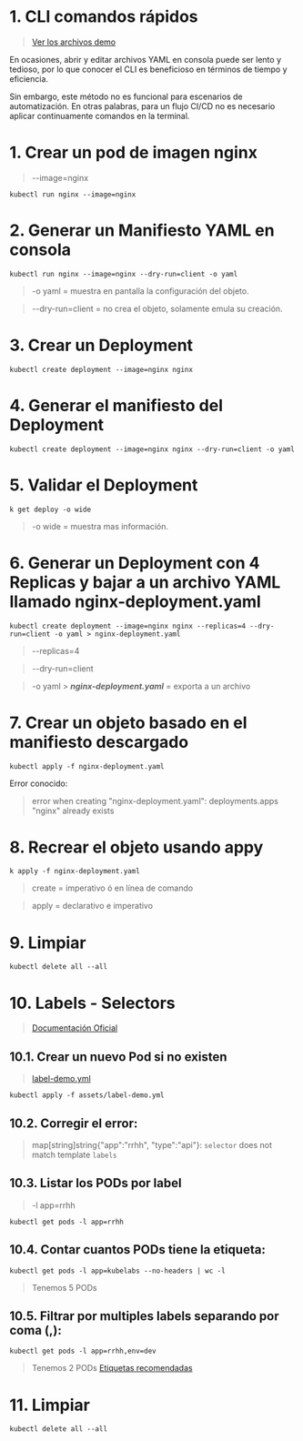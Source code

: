 # 1. CLI comandos rápidos <!-- omit in toc -->

> [Ver los archivos demo](./assets)

En ocasiones, abrir y editar archivos YAML en consola puede ser lento y tedioso, por lo que conocer el CLI es beneficioso en términos de tiempo y eficiencia.

Sin embargo, este método no es funcional para escenarios de automatización. En otras palabras, para un flujo CI/CD no es necesario aplicar continuamente comandos en la terminal.


# 1. Crear un pod de imagen nginx
> --image=nginx

```vim
kubectl run nginx --image=nginx
```

# 2. Generar un Manifiesto YAML en consola

```vim
kubectl run nginx --image=nginx --dry-run=client -o yaml
```
> -o yaml = muestra en pantalla la configuración del objeto.

> --dry-run=client = no crea el objeto, solamente emula su creación.

# 3. Crear un Deployment
```vim
kubectl create deployment --image=nginx nginx
```

# 4. Generar el manifiesto del Deployment
```vim
kubectl create deployment --image=nginx nginx --dry-run=client -o yaml
```
# 5. Validar el Deployment
```vim
k get deploy -o wide
```
> -o wide = muestra mas información.

# 6. Generar un Deployment con 4 Replicas y bajar a un archivo YAML llamado nginx-deployment.yaml

```vim
kubectl create deployment --image=nginx nginx --replicas=4 --dry-run=client -o yaml > nginx-deployment.yaml
```
> --replicas=4

> --dry-run=client

> -o yaml > ***nginx-deployment.yaml*** = exporta a un archivo

# 7. Crear un objeto basado en el manifiesto descargado
```vim
kubectl apply -f nginx-deployment.yaml
```
Error conocido:
> error when creating "nginx-deployment.yaml": deployments.apps "nginx" already exists

# 8. Recrear el objeto usando appy
```vim
k apply -f nginx-deployment.yaml
```

> create = imperativo ó en línea de comando

> apply = declarativo e imperativo

# 9. Limpiar
```k
kubectl delete all --all
```

# 10. Labels - Selectors

> [Documentación Oficial](https://kubernetes.io/docs/concepts/overview/working-with-objects/labels/)

## 10.1. Crear un nuevo Pod si no existen
> [label-demo.yml](./assets/label-demo.yml)
```vim
kubectl apply -f assets/label-demo.yml
```
## 10.2. Corregir el error:
> map[string]string{"app":"rrhh", "type":"api"}: `selector` does not match template `labels`

## 10.3. Listar los PODs por label
> -l app=rrhh
```vim
kubectl get pods -l app=rrhh
```

## 10.4. Contar cuantos PODs tiene la etiqueta:
```vim
kubectl get pods -l app=kubelabs --no-headers | wc -l
```
> Tenemos 5 PODs

## 10.5. Filtrar por multiples labels separando por coma (,):
```vim
kubectl get pods -l app=rrhh,env=dev
```

> Tenemos 2 PODs
[Etiquetas recomendadas](https://kubernetes.io/docs/concepts/overview/working-with-objects/common-labels/)


# 11. Limpiar
```k
kubectl delete all --all
```
